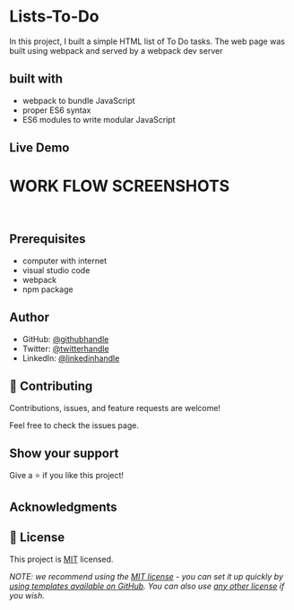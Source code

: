 # Lists-To-Do

In this project, I built a simple HTML list of To Do tasks.
The web page was built using webpack and served by a webpack dev server

## built with

- webpack to bundle JavaScript
- proper ES6 syntax
- ES6 modules to write modular JavaScript

## Live Demo

# WORK FLOW SCREENSHOTS

![]()
![]()
![]()

## Prerequisites

- computer with internet
- visual studio code
- webpack
- npm package

## Author

- GitHub: [@githubhandle](https://github.com/MohamedHNoor)
- Twitter: [@twitterhandle](https://twitter.com/MohamedHNoor)
- LinkedIn: [@linkedinhandle](https://www.linkedin.com/in/mohamedhnoor/)

## 🤝 Contributing

Contributions, issues, and feature requests are welcome!

Feel free to check the issues page.

## Show your support

Give a ⭐️ if you like this project!

## Acknowledgments

## 📝 License

This project is [MIT](MIT.md) licensed.

_NOTE: we recommend using the [MIT license](https://choosealicense.com/licenses/mit/) - you can set it up quickly by [using templates available on GitHub](https://docs.github.com/en/communities/setting-up-your-project-for-healthy-contributions/adding-a-license-to-a-repository). You can also use [any other license](https://choosealicense.com/licenses/) if you wish._

